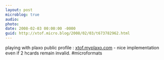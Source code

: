 ```yaml
---
layout: post
microblog: true
audio: 
photo: 
date: 2008-02-03 00:00:00 -0000
guid: http://xtof.micro.blog/2008/02/03/t673782962.html
---
```

playing with plaxo public profile : [xtof.myplaxo.com](http://xtof.myplaxo.com/) - nice implementation even if 2 hcards remain invalid. #microformats
